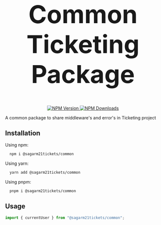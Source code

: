 <h1 align="center" style="font-size: 5rem;">
Common Ticketing Package
</h1>

<p align="center">
  <a href="https://www.npmjs.com/package/@sagarm21tickets/common">
     <img src="https://img.shields.io/npm/v/@sagarm21tickets/common" alt="NPM Version" />
  </a>
  <a href="https://www.npmjs.com/package/@sagarm21tickets/common">
     <img src="https://img.shields.io/npm/dt/@sagarm21tickets/common" alt="NPM Downloads" />
  </a>
</p>

A common package to share middleware's and error's in Ticketing project
<br/>

## Installation

Using npm:

```bash
  npm i @sagarm21tickets/common
```

Using yarn:

```bash
  yarn add @sagarm21tickets/common
```

Using pnpm:

```bash
  pnpm i @sagarm21tickets/common
```

## Usage

```js
import { currentUser } from "@sagarm21tickets/common";
```